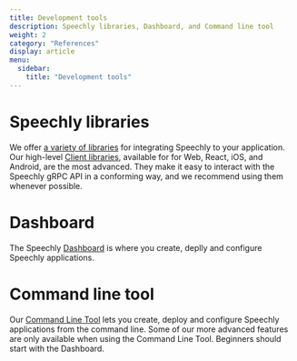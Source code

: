 ```yaml
---
title: Development tools
description: Speechly libraries, Dashboard, and Command line tool
weight: 2
category: "References"
display: article
menu:
  sidebar:
    title: "Development tools"
---
```


# Speechly libraries

We offer [a variety of libraries](/dev-tools/overview) for integrating Speechly to your application. Our high-level [Client libraries](/client-libraries/), available for for Web, React, iOS, and Android, are the most advanced. They make it easy to interact with the Speechly gRPC API in a conforming way, and we recommend using them whenever possible.

# Dashboard

The Speechly [Dashboard](/dev-tools/dashboard) is where you create, deplly and configure Speechly applications.

# Command line tool

Our [Command Line Tool](/dev-tools/command-line-client/) lets you create, deploy and configure Speechly applications from the command line. Some of our more advanced features are only available when using the Command Line Tool. Beginners should start with the Dashboard.
